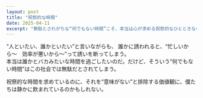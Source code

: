 ```yaml
---
layout: post
title: "祝祭的な時間"
date: 2025-04-11
excerpt: "無駄とされがちな“何でもない時間”こそ、本当は心が求める祝祭的なひとときなのかもしれない。"
---
```


“人といたい、誰かといたい”と言いながらも、
誰かに誘われると、“忙しいから〜　効率が悪いから〜”って誘いを断ってしまう。  
本当は誰かとバカみたいな時間を過ごしたいのだ。だけど、そういう“何でもない時間”はこの社会では無駄だとされてしまう。

祝祭的な時間を求めているのに、それを“意味がない”と排除する価値観に、僕たちは静かに飲まれているのかもしれない。
